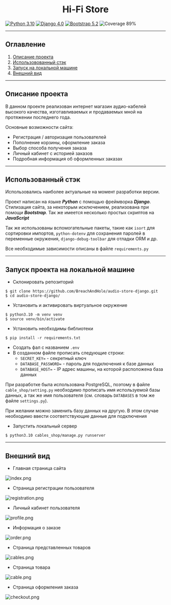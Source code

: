 <h1 align="center">Hi-Fi Store</h1>

[![Python 3.10](https://img.shields.io/badge/Python-3.10-blue)](https://www.python.org/)
[![Django 4.0](https://img.shields.io/badge/django-4.0-blue)](https://www.djangoproject.com/)
[![Bootstrap 5.2](https://img.shields.io/badge/Bootstrap-5.2-blue)](https://getbootstrap.com/)
![Coverage 89%](https://img.shields.io/badge/Covearge-89%25-blue)
___
## Оглавление

1. [Описание проекта](#описание-проекта)
2. [Использовованный стэк](#использованный-стэк)
3. [Запуск на локальной машине](#запуск-проекта-на-локальной-машине)
4. [Внешний вид](#внешний-вид)
___
## Описание проекта

В данном проекте реализован интернет магазин аудио-кабелей высокого качества,
изготавливаемых и продаваемых мной на протяжении последнего года.

Основные возможности сайта:
 - Регистрация / авторизация пользователей
 - Пополнение корзины, оформление заказа
 - Выбор способа получения заказа
 - Личный кабинет с историей заказов
 - Подробная информация об оформленных заказах

___
## Использованный стэк
Использовались наиболее актуальные на момент разработки версии. 

Проект написан на языке ***Python*** с помощью фреймворка ***Django***. 
Стилизация сайта, за некоторым исключением, реализована при помощи ***Bootstrap***.
Так же имеется несколько простых скриптов на ***JavaScript***

Так же использованы вспомогательные пакеты, такие как `isort` для сортировки импортов,
`python-dotenv` для сохранения паролей в переменные окружения, 
`django-debug-toolbar` для отладки ORM и др.

Все необходимые зависимости описаны в файле `requirements.py`

___
## Запуск проекта на локальной машине
 - Склонировать репозиторий
```
$ git clone https://github.com/BreachAndHole/audio-store-django.git
$ cd audio-store-django/
```
 - Установить и активировать виртуальное окружение
```
$ python3.10 -m venv venv
$ source venv/bin/activate
```
 - Установить необходимы библиотеки
```
$ pip install -r requirements.txt
```
 - Создать фал с названием `.env`
 - В созданном файле прописать следующие строки:
   - `SECRET_KEY=` - секретный ключ
   - `DATABASE_PASSWORD=` - пароль для подключения к базе данных
   - `DATABASE_HOST=` - IP адрес машины, на которой расположена база данных

При разработке была использована PostgreSQL, поэтому в файле `cable_shop/setting.py`
необходимо прописать имя используемой базы данных, а так же имя пользователя 
(см. словарь `DATABASES` в том же файле `settings.py`). 

При желании можно заменить базу данных на другую. 
В этом случае необходимо ввести соответствующие данные для подключения 

 - Запустить локальный сервер
```
$ python3.10 cables_shop/manage.py runserver
```
___
## Внешний вид

 - Главная страница сайта

![index.png](./screenshots/index.png)

 - Страница регистрации пользователя

![registration.png](./screenshots/registration.png)

 - Личный кабинет пользователя

![profile.png](./screenshots/profile.png)

 - Информация о заказе

![order.png](./screenshots/order.png)

 - Страница представленных товаров

![cables.png](./screenshots/cables.png)

 - Страница товара

![cable.png](./screenshots/cable.png)

 - Страница оформления заказа

![checkout.png](./screenshots/checkout.png)